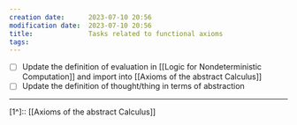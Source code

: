 ```yaml
---
creation date:		2023-07-10 20:56
modification date:	2023-07-10 20:56
title: 				Tasks related to functional axioms
tags:
---
```

- [ ] Update the definition of evaluation in [[Logic for Nondeterministic Computation]] and import into [[Axioms of the abstract Calculus]]
- [ ] Update the definition of thought/thing in terms of abstraction

---
[1^]:: [[Axioms of the abstract Calculus]]